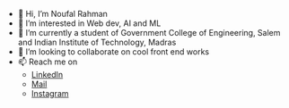 - 👋 Hi, I’m Noufal Rahman
- 👀 I’m interested in Web dev, AI and ML
- 🌱 I’m currently a student of Government College of Engineering, Salem and Indian Institute of Technology, Madras
- 💞️ I’m looking to collaborate on cool front end works
- 📫 Reach me on 
    - <a href="https://linkedin.com/in/noufal-rahman">LinkedIn</a>
    - <a href="mailto:jnrahman12@gmail.com">Mail</a>
    - <a href="https://instagram.com/noufal0024">Instagram</a>

<!---
Rahman24/Rahman24 is a ✨ special ✨ repository because its `README.md` (this file) appears on your GitHub profile.
You can click the Preview link to take a look at your changes.
--->
